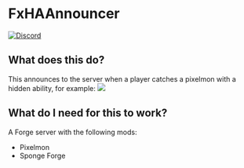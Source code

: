 # FxHAAnnouncer
[![Discord](https://discordapp.com/api/guilds/699764448155533404/widget.png)](https://discord.gg/VFNTycm)
## What does this do?
This announces to the server when a player catches a pixelmon with a hidden ability, for example:
<img src="https://github.com/OzzyMar123/Img-For-Repos/blob/master/fxhaannouncer.png">
## What do I need for this to work?
A Forge server with the following mods:
- Pixelmon
- Sponge Forge
